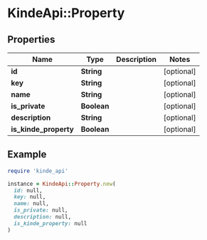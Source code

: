 # KindeApi::Property

## Properties

| Name | Type | Description | Notes |
| ---- | ---- | ----------- | ----- |
| **id** | **String** |  | [optional] |
| **key** | **String** |  | [optional] |
| **name** | **String** |  | [optional] |
| **is_private** | **Boolean** |  | [optional] |
| **description** | **String** |  | [optional] |
| **is_kinde_property** | **Boolean** |  | [optional] |

## Example

```ruby
require 'kinde_api'

instance = KindeApi::Property.new(
  id: null,
  key: null,
  name: null,
  is_private: null,
  description: null,
  is_kinde_property: null
)
```

